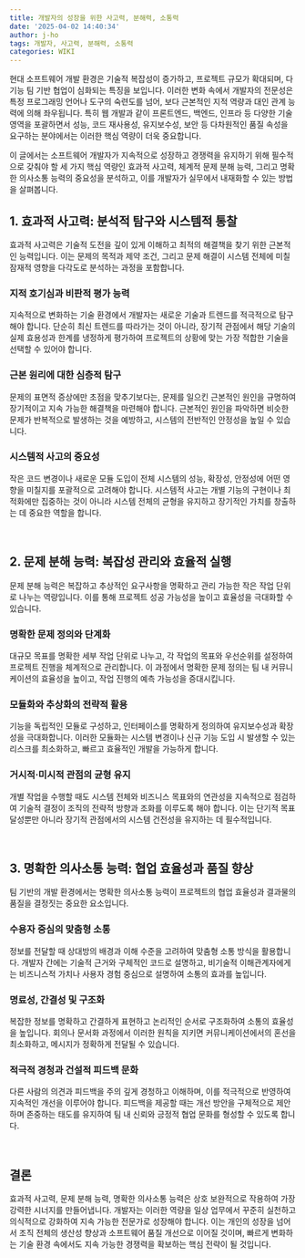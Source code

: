 ```yaml
---
title: 개발자의 성장을 위한 사고력, 분해력, 소통력
date: '2025-04-02 14:40:34'
author: j-ho
tags: 개발자, 사고력, 분해력, 소통력
categories: WIKI
---
```


현대 소프트웨어 개발 환경은 기술적 복잡성이 증가하고, 프로젝트 규모가 확대되며, 다기능 팀 기반 협업이 심화되는 특징을 보입니다. 이러한 변화 속에서 개발자의 전문성은 특정 프로그래밍 언어나 도구의 숙련도를 넘어, 보다 근본적인 지적 역량과 대인 관계 능력에 의해 좌우됩니다. 특히 웹 개발과 같이 프론트엔드, 백엔드, 인프라 등 다양한 기술 영역을 포괄하면서 성능, 코드 재사용성, 유지보수성, 보안 등 다차원적인 품질 속성을 요구하는 분야에서는 이러한 핵심 역량이 더욱 중요합니다.

이 글에서는 소프트웨어 개발자가 지속적으로 성장하고 경쟁력을 유지하기 위해 필수적으로 갖춰야 할 세 가지 핵심 역량인 효과적 사고력, 체계적 문제 분해 능력, 그리고 명확한 의사소통 능력의 중요성을 분석하고, 이를 개발자가 실무에서 내재화할 수 있는 방법을 살펴봅니다.

## 1. 효과적 사고력: 분석적 탐구와 시스템적 통찰

효과적 사고력은 기술적 도전을 깊이 있게 이해하고 최적의 해결책을 찾기 위한 근본적인 능력입니다. 이는 문제의 목적과 제약 조건, 그리고 문제 해결이 시스템 전체에 미칠 잠재적 영향을 다각도로 분석하는 과정을 포함합니다.

### 지적 호기심과 비판적 평가 능력

지속적으로 변화하는 기술 환경에서 개발자는 새로운 기술과 트렌드를 적극적으로 탐구해야 합니다. 단순히 최신 트렌드를 따라가는 것이 아니라, 장기적 관점에서 해당 기술의 실제 효용성과 한계를 냉정하게 평가하여 프로젝트의 상황에 맞는 가장 적합한 기술을 선택할 수 있어야 합니다.

### 근본 원리에 대한 심층적 탐구

문제의 표면적 증상에만 초점을 맞추기보다는, 문제를 일으킨 근본적인 원인을 규명하여 장기적이고 지속 가능한 해결책을 마련해야 합니다. 근본적인 원인을 파악하면 비슷한 문제가 반복적으로 발생하는 것을 예방하고, 시스템의 전반적인 안정성을 높일 수 있습니다.

### 시스템적 사고의 중요성

작은 코드 변경이나 새로운 모듈 도입이 전체 시스템의 성능, 확장성, 안정성에 어떤 영향을 미칠지를 포괄적으로 고려해야 합니다. 시스템적 사고는 개별 기능의 구현이나 최적화에만 집중하는 것이 아니라 시스템 전체의 균형을 유지하고 장기적인 가치를 창출하는 데 중요한 역할을 합니다.

<br />

## 2. 문제 분해 능력: 복잡성 관리와 효율적 실행

문제 분해 능력은 복잡하고 추상적인 요구사항을 명확하고 관리 가능한 작은 작업 단위로 나누는 역량입니다. 이를 통해 프로젝트 성공 가능성을 높이고 효율성을 극대화할 수 있습니다.

### 명확한 문제 정의와 단계화

대규모 목표를 명확한 세부 작업 단위로 나누고, 각 작업의 목표와 우선순위를 설정하여 프로젝트 진행을 체계적으로 관리합니다. 이 과정에서 명확한 문제 정의는 팀 내 커뮤니케이션의 효율성을 높이고, 작업 진행의 예측 가능성을 증대시킵니다.

### 모듈화와 추상화의 전략적 활용

기능을 독립적인 모듈로 구성하고, 인터페이스를 명확하게 정의하여 유지보수성과 확장성을 극대화합니다. 이러한 모듈화는 시스템 변경이나 신규 기능 도입 시 발생할 수 있는 리스크를 최소화하고, 빠르고 효율적인 개발을 가능하게 합니다.

### 거시적·미시적 관점의 균형 유지

개별 작업을 수행할 때도 시스템 전체와 비즈니스 목표와의 연관성을 지속적으로 점검하여 기술적 결정이 조직의 전략적 방향과 조화를 이루도록 해야 합니다. 이는 단기적 목표 달성뿐만 아니라 장기적 관점에서의 시스템 건전성을 유지하는 데 필수적입니다.

<br />

## 3. 명확한 의사소통 능력: 협업 효율성과 품질 향상

팀 기반의 개발 환경에서는 명확한 의사소통 능력이 프로젝트의 협업 효율성과 결과물의 품질을 결정짓는 중요한 요소입니다.

### 수용자 중심의 맞춤형 소통

정보를 전달할 때 상대방의 배경과 이해 수준을 고려하여 맞춤형 소통 방식을 활용합니다. 개발자 간에는 기술적 근거와 구체적인 코드로 설명하고, 비기술적 이해관계자에게는 비즈니스적 가치나 사용자 경험 중심으로 설명하여 소통의 효과를 높입니다.

### 명료성, 간결성 및 구조화

복잡한 정보를 명확하고 간결하게 표현하고 논리적인 순서로 구조화하여 소통의 효율성을 높입니다. 회의나 문서화 과정에서 이러한 원칙을 지키면 커뮤니케이션에서의 혼선을 최소화하고, 메시지가 정확하게 전달될 수 있습니다.

### 적극적 경청과 건설적 피드백 문화

다른 사람의 의견과 피드백을 주의 깊게 경청하고 이해하며, 이를 적극적으로 반영하여 지속적인 개선을 이루어야 합니다. 피드백을 제공할 때는 개선 방안을 구체적으로 제안하며 존중하는 태도를 유지하여 팀 내 신뢰와 긍정적 협업 문화를 형성할 수 있도록 합니다.

<br />

## 결론

효과적 사고력, 문제 분해 능력, 명확한 의사소통 능력은 상호 보완적으로 작용하여 가장 강력한 시너지를 만들어냅니다. 개발자는 이러한 역량을 일상 업무에서 꾸준히 실천하고 의식적으로 강화하여 지속 가능한 전문가로 성장해야 합니다. 이는 개인의 성장을 넘어서 조직 전체의 생산성 향상과 소프트웨어 품질 개선으로 이어질 것이며, 빠르게 변화하는 기술 환경 속에서도 지속 가능한 경쟁력을 확보하는 핵심 전략이 될 것입니다.

```toc

```
